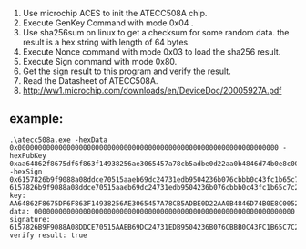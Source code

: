 1. Use microchip ACES to init the ATECC508A chip.
2. Execute GenKey Command with mode 0x04 .
3. Use sha256sum on linux to get a checksum for some random data. the result is a hex string with length of 64 bytes.
4. Execute Nonce command with mode 0x03 to load the sha256 result.
5. Execute Sign command with mode 0x80.
6. Get the sign result to this program and verify the result.
7. Read the Datasheet of ATECC508A.
8. http://ww1.microchip.com/downloads/en/DeviceDoc/20005927A.pdf


## example:
```
.\atecc508a.exe -hexData 0x0000000000000000000000000000000000000000000000000000000000000000 -hexPubKey 0xaa64862f8675df6f863f14938256ae3065457a78cb5adbe0d22aa0b4846d74b0e8c0052bb66085615ffa9e11c917dea2f0577b47631ff3957eefd02355fc6c95 -hexSign 0x6157826b9f9088a08ddce70515aaeb69dc24731edb9504236b076cbbb0c43fc1b65c7c29d8d20b98b03bdff3f754d58a599f7a1d29479b22aabf3969500b668e
6157826b9f9088a08ddce70515aaeb69dc24731edb9504236b076cbbb0c43fc1b65c7c29d8d20b98b03bdff3f754d58a599f7a1d29479b22aabf3969500b668epublic key: AA64862F8675DF6F863F14938256AE3065457A78CB5ADBE0D22AA0B4846D74B0E8C0052BB66085615FFA9E11C917DEA2F0577B47631FF3957EEFD02355FC6C95
data: 0000000000000000000000000000000000000000000000000000000000000000
signature: 6157826B9F9088A08DDCE70515AAEB69DC24731EDB9504236B076CBBB0C43FC1B65C7C29D8D20B98B03BDFF3F754D58A599F7A1D29479B22AABF3969500B668E
verify result: true
```